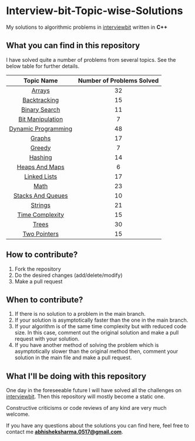 # Interview-bit-Topic-wise-Solutions

My solutions to algorithmic problems in [interviewbit](https://interviewbit.com) written in **C++**

## What you can find in this repository

I have solved quite a number of problems from several topics. See the below table for further details. 

[//]: # (Run the py script to generate the below table.)

| Topic Name| Number of Problems Solved| 
|  :--------: |  :--------: | 
| [Arrays](https://github.com/black-shadows/Interview-bit-Topic-wise-Solutions/tree/master/Arrays)| 32| 
| [Backtracking](https://github.com/black-shadows/Interview-bit-Topic-wise-Solutions/tree/master/Backtracking)| 15| 
| [Binary Search](https://github.com/black-shadows/Interview-bit-Topic-wise-Solutions/tree/master/Binary%20Search)| 11| 
| [Bit Manipulation](https://github.com/black-shadows/Interview-bit-Topic-wise-Solutions/tree/master/Bit%20Manipulation)| 7| 
| [Dynamic Programming](https://github.com/black-shadows/Interview-bit-Topic-wise-Solutions/tree/master/Dynamic%20Programming)| 48| 
| [Graphs](https://github.com/black-shadows/Interview-bit-Topic-wise-Solutions/tree/master/Graphs)| 17| 
| [Greedy](https://github.com/black-shadows/Interview-bit-Topic-wise-Solutions/tree/master/Greedy)| 7| 
| [Hashing](https://github.com/black-shadows/Interview-bit-Topic-wise-Solutions/tree/master/Hashing)| 14| 
| [Heaps And Maps](https://github.com/black-shadows/Interview-bit-Topic-wise-Solutions/tree/master/Heaps%20and%20Maps)| 6| 
| [Linked Lists](https://github.com/black-shadows/Interview-bit-Topic-wise-Solutions/tree/master/Linked%20Lists)| 17| 
| [Math](https://github.com/black-shadows/Interview-bit-Topic-wise-Solutions/tree/master/Math)| 23| 
| [Stacks And Queues](https://github.com/black-shadows/Interview-bit-Topic-wise-Solutions/tree/master/Stacks%20and%20Queues)| 10| 
| [Strings](https://github.com/black-shadows/Interview-bit-Topic-wise-Solutions/tree/master/Strings)| 21|
| [Time Complexity](https://github.com/black-shadows/Interview-bit-Topic-wise-Solutions/tree/master/Time%20Complexity)| 15| 
| [Trees](https://github.com/black-shadows/Interview-bit-Topic-wise-Solutions/tree/master/Trees)| 30| 
| [Two Pointers](https://github.com/black-shadows/Interview-bit-Topic-wise-Solutions/tree/master/Two%20Pointers)| 15| 


## How to contribute?

1. Fork the repository 
2. Do the desired changes (add/delete/modify)
3. Make a pull request

## When to contribute?

1. If there is no solution to a problem in the main branch.
2. If your solution is asymptotically faster than the one in the main branch.
3. If your algorithm is of the same time complexity but with reduced code size. In this case, comment out the original solution and make a pull request with your solution.
4. If you have another method of solving the problem which is asymptotically slower than the original method then, comment your solution in the main file and make a pull request.


## What I'll be doing with this repository

One day in the foreseeable future I will have solved all the challenges on [interviewbit](https://interviewbit.com).
Then this repository will mostly become a static one.

Constructive criticisms or code reviews of any kind are very much welcome.

If you have any questions about the solutions you can find here, feel free to contact me **abhisheksharma.0517@gmail.com**.
